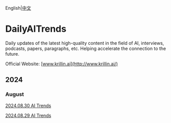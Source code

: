 
English|[中文](https://github.com/krillinai/DailyAITrends/blob/main/README.zh-CN.md)

# DailyAITrends

Daily updates of the latest high-quality content in the field of AI, interviews, podcasts, papers, paragraphs, etc. Helping accelerate the connection to the future.

Official Website:  [www.krillin.ai](http://www.krillin.ai/)

## 2024

### August

[2024.08.30 AI Trends](https://github.com/krillinai/DailyAITrends/blob/main/English/2024.08.30%20AI%20Trends.md)

[2024.08.29 AI Trends](https://github.com/krillinai/DailyAITrends/blob/main/English/2024.08.29%20AI%20Trends.md)
